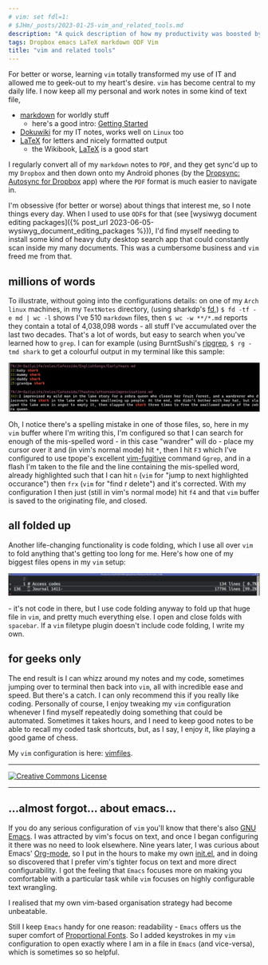 ```yaml
---
# vim: set fdl=1:
# $JHm/_posts/2023-01-25-vim_and_related_tools.md
description: "A quick description of how my productivity was boosted by learning vim."
tags: Dropbox emacs LaTeX markdown ODF Vim
title: "vim and related tools"
---
```


For better or worse, learning `vim` totally transformed my use of IT and allowed me to geek-out to my heart's desire. `vim` has become central to my daily life. I now keep all my personal and work notes in some kind of text file,

- [markdown](http://en.wikipedia.org/wiki/Markdown) for worldly stuff
    - here's a good intro: [Getting Started](https://www.markdownguide.org/getting-started/)
- [Dokuwiki](https://en.wikipedia.org/wiki/Dropbox) for my IT notes, works well on `Linux` too
- [LaTeX](http://en.wikipedia.org/wiki/Markdown) for letters and nicely formatted output
    - the Wikibook, [LaTeX](http://en.wikibooks.org/wiki/LaTeX) is a good start

I regularly convert all of my `markdown` notes to `PDF`, and they get sync'd up to my `Dropbox` and then down onto my Android phones (by the [Dropsync: Autosync for Dropbox](https://play.google.com/store/apps/details?id=com.ttxapps.dropsync) app) where the `PDF` format is much easier to navigate in.

I'm obsessive (for better or worse) about things that interest me, so I note things every day. When I used to use `ODF`s for that (see [wysiwyg document editing packages]({% post_url 2023-06-05-wysiwyg_document_editing_packages %})), I'd find myself needing to install some kind of heavy duty desktop search app that could constantly scan inside my many documents. This was a cumbersome business and `vim` freed me from that.

## millions of words
To illustrate, without going into the configurations details: on one of my `Arch linux` machines, in my `TextNotes` directory, (using sharkdp's [fd](https://github.com/sharkdp/fd),) `$ fd -tf -e md | wc -l` shows I've 510 `markdown` files, then `$ wc -w **/*.md` reports they contain a total of 4,038,098 words - all stuff I've accumulated over the last two decades. That's a lot of words, but easy to search when you've learned how to `grep`. I can for example (using BurntSushi's [ripgrep](https://github.com/BurntSushi/ripgrep), `$ rg -tmd shark` to get a colourful output in my terminal like this sample:

![ripgrep for shark](/assets/2023-01-25-vim_and_related_tools/1-shark.jpg)

Oh, I notice there's a spelling mistake in one of those files, so, here in my `vim` buffer where I'm writing this, I'm configured so that I can search for enough of the mis-spelled word - in this case "wandrer" will do - place my cursor over it and (in vim's normal mode) hit `*`, then I hit `F3` which I've configured to use tpope's excellent [vim-fugitive](https://github.com/tpope/vim-fugitive) command `Ggrep`, and in a flash I'm taken to the file and the line containing the mis-spelled word, already highlighted such that I can hit `n` (`vim` for "jump to next highlighted occurance") then `frx` (`vim` for "find r delete") and it's corrected. With my configuration I then just (still in vim's normal mode) hit `f4` and that `vim` buffer is saved to the originating file, and closed.

## all folded up
Another life-changing functionality is code folding, which I use all over `vim` to fold anything that's getting too long for me. Here's how one of my biggest files opens in my `vim` setup:

![Private notes folded up](/assets/2023-01-25-vim_and_related_tools/2-Private.jpg)

\- it's not code in there, but I use code folding anyway to fold up that huge file in `vim`, and pretty much everything else. I open and close folds with `spacebar`. If a `vim` filetype plugin doesn't include code folding, I write my own.

## for geeks only
The end result is I can whizz around my notes and my code, sometimes jumping over to terminal then back into `vim`, all with incredible ease and speed. But there's a catch. I can only recommend this if you really like coding. Personally of course, I enjoy tweaking my `vim` configuration whenever I find myself repeatedly doing something that could be automated. Sometimes it takes hours, and I need to keep good notes to be able to recall my coded task shortcuts, but, as I say, I enjoy it, like playing a good game of chess.

My `vim` configuration is here: [vimfiles](https://github.com/harriott/vimfiles).

---
<a rel="license" href="http://creativecommons.org/licenses/by/4.0/"><img alt="Creative Commons License" style="border-width:0" src="https://i.creativecommons.org/l/by/4.0/88x31.png" /></a>

---
## ...almost forgot... about emacs...
If you do any serious configuration of  `vim` you'll know that there's also [GNU Emacs](http://en.wikipedia.org/wiki/GNU_Emacs). I was attracted by vim's focus on text, and once I began configuring it there was no need to look elsewhere. Nine years later, I was curious about Emacs' [Org-mode](https://en.wikipedia.org/wiki/Org-mode), so I put in the hours to make my own [init.el](https://github.com/harriott/misc/blob/master/Emacs/init.el), and in doing so discovered that I prefer vim's tighter focus on text and more direct configurability. I got the feeling that `Emacs` focuses more on making you comfortable with a particular task while `vim` focuses on highly configurable text wrangling.

I realised that my own vim-based organisation strategy had become unbeatable.

Still I keep `Emacs` handy for one reason: readability - `Emacs` offers us the super comfort of [Proportional Fonts](https://www.emacswiki.org/emacs/ProportionalFonts). So I added keystrokes in my `vim` configuration to open exactly where I am in a file in `Emacs` (and vice-versa), which is sometimes so so helpful.

